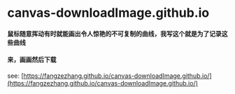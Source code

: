 # canvas-downloadImage.github.io
#### 鼠标随意挥动有时就能画出令人惊艳的不可复制的曲线，我写这个就是为了记录这些曲线
#### 来，画画然后下载

see: [https://fangzezhang.github.io/canvas-downloadImage.github.io/](https://fangzezhang.github.io/canvas-downloadImage.github.io/)

